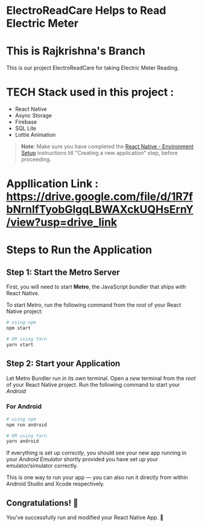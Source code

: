 # ElectroReadCare Helps to Read Electric Meter

# This is Rajkrishna's Branch

This is our project ElectroReadCare for taking Electric Meter Reading.

# TECH Stack used in this project : 
<ul style="list-style-type:disc"><li>React Native</li><li>Async Storage</li><li>Firebase</li><li>SQL Lite</li><li>Lottie Animation</li> </ul>

> **Note**: Make sure you have completed the [React Native - Environment Setup](https://reactnative.dev/docs/environment-setup) instructions till "Creating a new application" step, before proceeding.

# Appllication Link : https://drive.google.com/file/d/1R7fbNrnlfTyobGlgqLBWAXckUQHsErnY/view?usp=drive_link

# Steps to Run the Application
## Step 1: Start the Metro Server

First, you will need to start **Metro**, the JavaScript _bundler_ that ships _with_ React Native.

To start Metro, run the following command from the _root_ of your React Native project:

```bash
# using npm
npm start

# OR using Yarn
yarn start
```

## Step 2: Start your Application

Let Metro Bundler run in its _own_ terminal. Open a _new_ terminal from the _root_ of your React Native project. Run the following command to start your _Android_    

### For Android

```bash
# using npm
npm run android

# OR using Yarn
yarn android
```

If everything is set up _correctly_, you should see your new app running in your _Android Emulator_ shortly provided you have set up your emulator/simulator correctly.

This is one way to run your app — you can also run it directly from within Android Studio and Xcode respectively.

## Congratulations! :tada:

You've successfully run and modified your React Native App. :partying_face:
